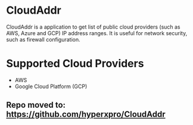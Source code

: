 # CloudAddr
CloudAddr is a application to get list of public cloud providers (such as AWS, Azure and GCP) IP address ranges. It is useful for network security, such as firewall configuration.

# Supported Cloud Providers
- AWS
- Google Cloud Platform (GCP)

## Repo moved to: https://github.com/hyperxpro/CloudAddr
